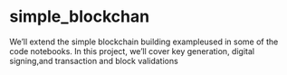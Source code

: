 # simple_blockchan
We’ll extend the simple blockchain building exampleused in some of the code notebooks. In this project, we’ll cover key generation, digital signing,and transaction and block validations
